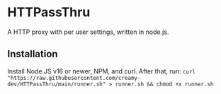 # HTTPassThru
A HTTP proxy with per user settings, written in node.js.  
## Installation
Install Node.JS v16 or newer, NPM, and curl.
After that, run: `curl "https://raw.githubusercontent.com/creamy-dev/HTTPassThru/main/runner.sh" > runner.sh && chmod +x runner.sh`
